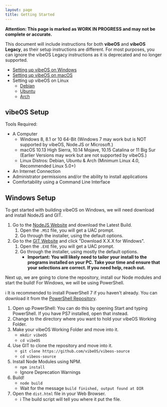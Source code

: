 ```yaml
---
layout: page
title: Getting Started
---
```


**Attention: This page is marked as WORK IN PROGRESS and may not be complete or accurate.**

This document will include instructions for both **vibeOS** and **vibeOS Legacy**, as their setup instructions are different. For most purposes, you can ignore the vibeOS Legacy instructions as it is deprecated and no longer supported.

* [Setting up vibeOS on Windows](#Windows)
* [Setting up vibeOS on macOS](#macOS)
* Setting up vibeOS on Linux
    * [Debian](#Debian)
    * [Ubuntu](#Ubuntu)
    * [Arch](#Arch)

## vibeOS Setup

Tools Required:
* A Computer
    * Windows 8, 8.1 or 10 64-Bit (Windows 7 may work but is NOT supported by vibeOS, Node.JS or Microsoft.)
    * macOS 10.13 High Sierra, 10.14 Mojave, 10.15 Catalina or 11 Big Sur (Earlier Versions may work but are not supported by vibeOS.)
    * Linux Distros: Debian, Ubuntu & Arch (Minimum Linux 4.0, Recommended Linux 5.0+)
* An Internet Connection
* Administrator permissions and/or the ability to install applications
* Comfortability using a Command Line Interface

<h2 id="Windows">Windows Setup</h2>

To get started with building vibeOS on Windows, we will need download and install NodeJS and GIT.

1. Go to the [NodeJS Website](https://nodejs.org) and download the Latest Build.
    1. Open the `.MSI` file, you will get a UAC prompt.
    2. Go through the installer, using the default options.
2. Go to the [GIT Website](https://git-scm.com/) and click "Download X.X.X for Windows".
    1. Open the `.EXE` file, you will get a UAC prompt.
    2. Go through the installer, using mostly the default options.
        * **Important: You will likely need to tailor your install to the programs installed on your PC. Take your time and ensure that your selections are correct. If you need help, reach out.**

Next up, we are going to clone the repository, install our Node modules and start the build!
For Windows, we will be using PowerShell. 

ℹ It is recommended to install PowerShell 7 if you haven't already. You can download it from the [PowerShell Repository](https://github.com/PowerShell/PowerShell/releases).

1. Open up PowerShell: You can do this by opening Start and typing PowerShell. If you have PS7 installed, open that instead.
2. Change to the directory where you want to hold your vibeOS Working Folder.
3. Make your vibeOS Working Folder and move into it.
    * `mkdir vibeOS`
    * `cd vibeOS`
4. Use GIT to clone the repository and move into it.
    * `git clone https://github.com/vibeOS/vibeos-source`
    * `cd vibeos-source`
5. Install Node Modules using NPM.
    * `npm install`
    * Ignore Deprecation Warnings
6. Build!
    * `node build`
    * Wait for the message `build finished, output found at DIR`
7. Open the `dist.html` file in your Web Browser.
    * ℹ The build script will tell you where it put the file.
